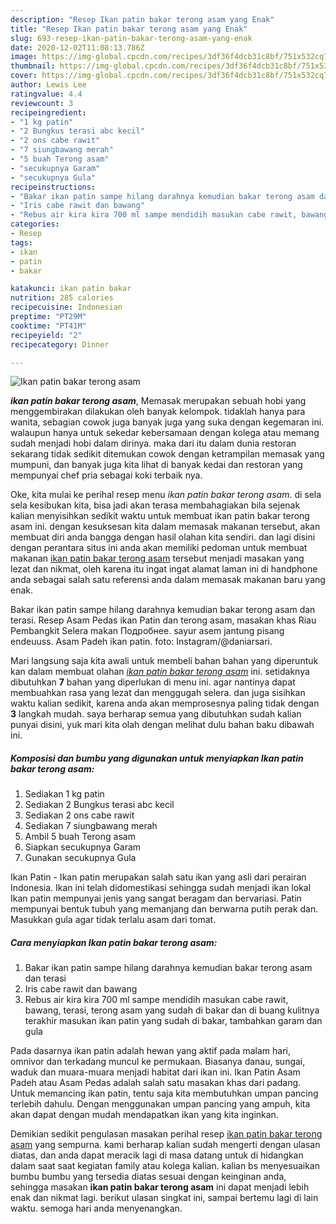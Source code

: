 ```yaml
---
description: "Resep Ikan patin bakar terong asam yang Enak"
title: "Resep Ikan patin bakar terong asam yang Enak"
slug: 693-resep-ikan-patin-bakar-terong-asam-yang-enak
date: 2020-12-02T11:08:13.786Z
image: https://img-global.cpcdn.com/recipes/3df36f4dcb31c8bf/751x532cq70/ikan-patin-bakar-terong-asam-foto-resep-utama.jpg
thumbnail: https://img-global.cpcdn.com/recipes/3df36f4dcb31c8bf/751x532cq70/ikan-patin-bakar-terong-asam-foto-resep-utama.jpg
cover: https://img-global.cpcdn.com/recipes/3df36f4dcb31c8bf/751x532cq70/ikan-patin-bakar-terong-asam-foto-resep-utama.jpg
author: Lewis Lee
ratingvalue: 4.4
reviewcount: 3
recipeingredient:
- "1 kg patin"
- "2 Bungkus terasi abc kecil"
- "2 ons cabe rawit"
- "7 siungbawang merah"
- "5 buah Terong asam"
- "secukupnya Garam"
- "secukupnya Gula"
recipeinstructions:
- "Bakar ikan patin sampe hilang darahnya kemudian bakar terong asam dan terasi"
- "Iris cabe rawit dan bawang"
- "Rebus air kira kira 700 ml sampe mendidih masukan cabe rawit, bawang, terasi, terong asam yang sudah di bakar dan di buang kulitnya terakhir masukan ikan patin yang sudah di bakar, tambahkan garam dan gula"
categories:
- Resep
tags:
- ikan
- patin
- bakar

katakunci: ikan patin bakar 
nutrition: 285 calories
recipecuisine: Indonesian
preptime: "PT29M"
cooktime: "PT41M"
recipeyield: "2"
recipecategory: Dinner

---
```



![Ikan patin bakar terong asam](https://img-global.cpcdn.com/recipes/3df36f4dcb31c8bf/751x532cq70/ikan-patin-bakar-terong-asam-foto-resep-utama.jpg)

<b><i>ikan patin bakar terong asam</i></b>, Memasak merupakan sebuah hobi yang menggembirakan dilakukan oleh banyak kelompok. tidaklah hanya para wanita, sebagian cowok juga banyak juga yang suka dengan kegemaran ini. walaupun hanya untuk sekedar kebersamaan dengan kolega atau memang sudah menjadi hobi dalam dirinya. maka dari itu dalam dunia restoran sekarang tidak sedikit ditemukan cowok dengan ketrampilan memasak yang mumpuni, dan banyak juga kita lihat di banyak kedai dan restoran yang mempunyai chef pria sebagai koki terbaik nya.

Oke, kita mulai ke perihal resep menu <i>ikan patin bakar terong asam</i>. di sela sela kesibukan kita, bisa jadi akan terasa membahagiakan bila sejenak kalian menyisihkan sedikit waktu untuk membuat ikan patin bakar terong asam ini. dengan kesuksesan kita dalam memasak makanan tersebut, akan membuat diri anda bangga dengan hasil olahan kita sendiri. dan lagi disini dengan perantara situs ini anda akan memiliki pedoman untuk membuat makanan <u>ikan patin bakar terong asam</u> tersebut menjadi masakan yang lezat dan nikmat, oleh karena itu ingat ingat alamat laman ini di handphone anda sebagai salah satu referensi anda dalam memasak makanan baru yang enak.

Bakar ikan patin sampe hilang darahnya kemudian bakar terong asam dan terasi. Resep Asam Pedas ikan Patin dan terong asam, masakan khas Riau Pembangkit Selera makan Подробнее. sayur asem jantung pisang endeuuss. Asam Padeh ikan patin. foto: Instagram/@daniarsari.


Mari langsung saja kita awali untuk membeli bahan bahan yang diperuntuk kan dalam membuat olahan <u><i>ikan patin bakar terong asam</i></u> ini. setidaknya dibutuhkan <b>7</b> bahan yang diperlukan di menu ini. agar nantinya dapat membuahkan rasa yang lezat dan menggugah selera. dan juga sisihkan waktu kalian sedikit, karena anda akan memprosesnya paling tidak dengan <b>3</b> langkah mudah. saya berharap semua yang dibutuhkan sudah kalian punyai disini, yuk mari kita olah dengan melihat dulu bahan baku dibawah ini.

<!--inarticleads1-->

##### Komposisi dan bumbu yang digunakan untuk menyiapkan Ikan patin bakar terong asam:

1. Sediakan 1 kg patin
1. Sediakan 2 Bungkus terasi abc kecil
1. Sediakan 2 ons cabe rawit
1. Sediakan 7 siungbawang merah
1. Ambil 5 buah Terong asam
1. Siapkan secukupnya Garam
1. Gunakan secukupnya Gula


Ikan Patin - Ikan patin merupakan salah satu ikan yang asli dari perairan Indonesia. Ikan ini telah didomestikasi sehingga sudah menjadi ikan lokal Ikan patin mempunyai jenis yang sangat beragam dan bervariasi. Patin mempunyai bentuk tubuh yang memanjang dan berwarna putih perak dan. Masukkan gula agar tidak terlalu asam dari tomat. 

<!--inarticleads2-->

##### Cara menyiapkan Ikan patin bakar terong asam:

1. Bakar ikan patin sampe hilang darahnya kemudian bakar terong asam dan terasi
1. Iris cabe rawit dan bawang
1. Rebus air kira kira 700 ml sampe mendidih masukan cabe rawit, bawang, terasi, terong asam yang sudah di bakar dan di buang kulitnya terakhir masukan ikan patin yang sudah di bakar, tambahkan garam dan gula


Pada dasarnya ikan patin adalah hewan yang aktif pada malam hari, omnivor dan terkadang muncul ke permukaan. Biasanya danau, sungai, waduk dan muara-muara menjadi habitat dari ikan ini. Ikan Patin Asam Padeh atau Asam Pedas adalah salah satu masakan khas dari padang. Untuk memancing ikan patin, tentu saja kita membutuhkan umpan pancing terlebih dahulu. Dengan menggunakan umpan pancing yang ampuh, kita akan dapat dengan mudah mendapatkan ikan yang kita inginkan. 

Demikian sedikit pengulasan masakan perihal resep <u>ikan patin bakar terong asam</u> yang sempurna. kami berharap kalian sudah mengerti dengan ulasan diatas, dan anda dapat meracik lagi di masa datang untuk di hidangkan dalam saat saat kegiatan family atau kolega kalian. kalian bs menyesuaikan bumbu bumbu yang tersedia diatas sesuai dengan keinginan anda, sehingga masakan <b>ikan patin bakar terong asam</b> ini dapat menjadi lebih enak dan nikmat lagi. berikut ulasan singkat ini, sampai bertemu lagi di lain waktu. semoga hari anda menyenangkan.
